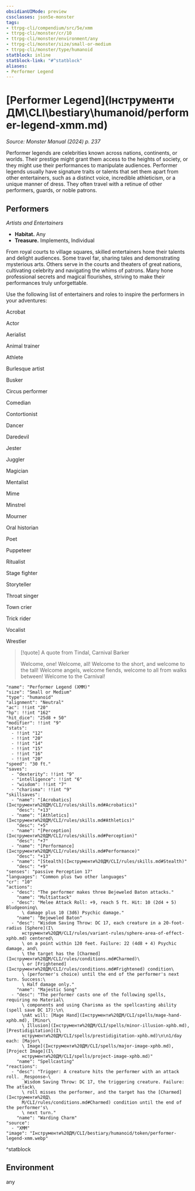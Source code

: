 ```yaml
---
obsidianUIMode: preview
cssclasses: json5e-monster
tags:
- ttrpg-cli/compendium/src/5e/xmm
- ttrpg-cli/monster/cr/10
- ttrpg-cli/monster/environment/any
- ttrpg-cli/monster/size/small-or-medium
- ttrpg-cli/monster/type/humanoid
statblock: inline
statblock-link: "#^statblock"
aliases:
- Performer Legend
---
```

# [Performer Legend](Інструменти ДМ\CLI\bestiary\humanoid/performer-legend-xmm.md)
*Source: Monster Manual (2024) p. 237*  

Performer legends are celebrities known across nations, continents, or worlds. Their prestige might grant them access to the heights of society, or they might use their performances to manipulate audiences. Performer legends usually have signature traits or talents that set them apart from other entertainers, such as a distinct voice, incredible athleticism, or a unique manner of dress. They often travel with a retinue of other performers, guards, or noble patrons.

## Performers

*Artists and Entertainers*

- **Habitat.** Any  
- **Treasure.** Implements, Individual  

From royal courts to village squares, skilled entertainers hone their talents and delight audiences. Some travel far, sharing tales and demonstrating mysterious arts. Others serve in the courts and theaters of great nations, cultivating celebrity and navigating the whims of patrons. Many hone professional secrets and magical flourishes, striving to make their performances truly unforgettable.

Use the following list of entertainers and roles to inspire the performers in your adventures:

Acrobat

Actor

Aerialist

Animal trainer

Athlete

Burlesque artist

Busker

Circus performer

Comedian

Contortionist

Dancer

Daredevil

Jester

Juggler

Magician

Mentalist

Mime

Minstrel

Mourner

Oral historian

Poet

Puppeteer

Ritualist

Stage fighter

Storyteller

Throat singer

Town crier

Trick rider

Vocalist

Wrestler

> [!quote] A quote from Tindal, Carnival Barker  
> 
> Welcome, one! Welcome, all! Welcome to the short, and welcome to the tall! Welcome angels, welcome fiends, welcome to all from walks between! Welcome to the Carnival!


```statblock
"name": "Performer Legend (XMM)"
"size": "Small or Medium"
"type": "humanoid"
"alignment": "Neutral"
"ac": !!int "20"
"hp": !!int "162"
"hit_dice": "25d8 + 50"
"modifier": !!int "9"
"stats":
  - !!int "12"
  - !!int "20"
  - !!int "14"
  - !!int "15"
  - !!int "16"
  - !!int "20"
"speed": "30 ft."
"saves":
  - "dexterity": !!int "9"
  - "intelligence": !!int "6"
  - "wisdom": !!int "7"
  - "charisma": !!int "9"
"skillsaves":
  - "name": "[Acrobatics](Інструменти%20ДМ/CLI/rules/skills.md#Acrobatics)"
    "desc": "+13"
  - "name": "[Athletics](Інструменти%20ДМ/CLI/rules/skills.md#Athletics)"
    "desc": "+5"
  - "name": "[Perception](Інструменти%20ДМ/CLI/rules/skills.md#Perception)"
    "desc": "+7"
  - "name": "[Performance](Інструменти%20ДМ/CLI/rules/skills.md#Performance)"
    "desc": "+13"
  - "name": "[Stealth](Інструменти%20ДМ/CLI/rules/skills.md#Stealth)"
    "desc": "+9"
"senses": "passive Perception 17"
"languages": "Common plus two other languages"
"cr": "10"
"actions":
  - "desc": "The performer makes three Bejeweled Baton attacks."
    "name": "Multiattack"
  - "desc": "Melee Attack Roll: +9, reach 5 ft. Hit: 10 (2d4 + 5) Bludgeoning\
      \ damage plus 10 (3d6) Psychic damage."
    "name": "Bejeweled Baton"
  - "desc": "Wisdom Saving Throw: DC 17, each creature in a 20-foot-radius [Sphere](І\
      нструменти%20ДМ/CLI/rules/variant-rules/sphere-area-of-effect-xphb.md) centered\
      \ on a point within 120 feet. Failure: 22 (4d8 + 4) Psychic damage, and\
      \ the target has the [Charmed](Інструменти%20ДМ/CLI/rules/conditions.md#Charmed)\
      \ or [Frightened](Інструменти%20ДМ/CLI/rules/conditions.md#Frightened) condition\
      \ (performer's choice) until the end of the performer's next turn. Success:\
      \ Half damage only."
    "name": "Majestic Song"
  - "desc": "The performer casts one of the following spells, requiring no Material\
      \ components and using Charisma as the spellcasting ability (spell save DC 17):\n\
      \nAt will: [Mage Hand](Інструменти%20ДМ/CLI/spells/mage-hand-xphb.md), [Minor\
      \ Illusion](Інструменти%20ДМ/CLI/spells/minor-illusion-xphb.md), [Prestidigitation](І\
      нструменти%20ДМ/CLI/spells/prestidigitation-xphb.md)\n\n1/day each: [Major\
      \ Image](Інструменти%20ДМ/CLI/spells/major-image-xphb.md), [Project Image](І\
      нструменти%20ДМ/CLI/spells/project-image-xphb.md)"
    "name": "Spellcasting"
"reactions":
  - "desc": "Trigger: A creature hits the performer with an attack roll. _Response—\
      _Wisdom Saving Throw: DC 17, the triggering creature. Failure: The attack\
      \ roll misses the performer, and the target has the [Charmed](Інструменти%20Д\
      М/CLI/rules/conditions.md#Charmed) condition until the end of the performer's\
      \ next turn."
    "name": "Warding Charm"
"source":
  - "XMM"
"image": "Інструменти%20ДМ/CLI/bestiary/humanoid/token/performer-legend-xmm.webp"
```
^statblock

## Environment

any